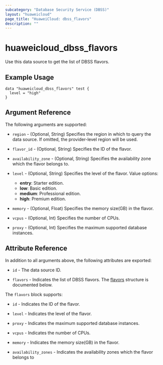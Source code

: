 ```yaml
---
subcategory: "Database Security Service (DBSS)"
layout: "huaweicloud"
page_title: "HuaweiCloud: dbss_flavors"
description: ""
---
```


# huaweicloud_dbss_flavors

Use this data source to get the list of DBSS flavors.

## Example Usage

```hcl
data "huaweicloud_dbss_flavors" test {
  level = "high"
}
```

## Argument Reference

The following arguments are supported:

* `region` - (Optional, String) Specifies the region in which to query the data source.
  If omitted, the provider-level region will be used.

* `flavor_id` - (Optional, String) Specifies the ID of the flavor.

* `availability_zone` - (Optional, String) Specifies the availability zone which the flavor belongs to.

* `level` - (Optional, String) Specifies the level of the flavor. Value options:
  + **entry**: Starter edition.
  + **low**: Basic edition.
  + **medium**: Professional edition.
  + **high**: Premium edition.

* `memory` - (Optional, Float) Specifies the memory size(GB) in the flavor.

* `vcpus` - (Optional, Int) Specifies the number of CPUs.

* `proxy` - (Optional, Int) Specifies the maximum supported database instances.

## Attribute Reference

In addition to all arguments above, the following attributes are exported:

* `id` - The data source ID.

* `flavors` - Indicates the list of DBSS flavors.
  The [flavors](#DbssFlavors_Flavor) structure is documented below.

<a name="DbssFlavors_Flavor"></a>
The `flavors` block supports:

* `id` - Indicates the ID of the flavor.

* `level` - Indicates the level of the flavor.

* `proxy` - Indicates the maximum supported database instances.

* `vcpus` - Indicates the number of CPUs.

* `memory` - Indicates the memory size(GB) in the flavor.

* `availability_zones` - Indicates the availability zones which the flavor belongs to
